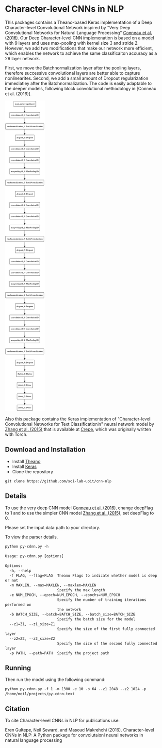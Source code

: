 Character-level CNNs in NLP
========
This packages contains a Theano-based Keras implementation of a Deep Character-level Convolutional Network inspired by "Very Deep Convolutional Networks for Natural Language Processing" [Conneau et al. (2016)](https://arxiv.org/abs/1606.01781). Our Deep Character-level CNN implemenation is based on a model with 9 layers and uses max-pooling with kernel size 3 and stride 2. However, we add two modifications that make our network more efficient, which enables the network to achieve the same classificaiton accuracy as a 29 layer network.  

First, we move the Batchnormalization layer after the pooling layers, therefore successive convolutional layers are better able to capture nonlinearites. Second, we add a small amount of Dropout regularization immediatley after the Batchnormalization. The code is easily adaptable to the deeper models, following block convolutional methodology in [Conneau et al. (2016)]. 

![model](model.png)

Also this package contains the Keras implementation of "Character-level Convolutional Networks for Text
Classificationin" neural network model by [Zhang et al. (2015)](https://arxiv.org/abs/1509.01626) that is available at [Crepe](https://github.com/zhangxiangxiao/Crepe), which was originally written with Torch.

Download and Installation
-------

- Install [Theano](http://deeplearning.net/software/theano/install.html)
- Install [Keras](https://github.com/fchollet/keras#installation)
- Clone the repository
```
git clone https://github.com/sci-lab-uoit/cnn-nlp
```

Details
-------

To use the very deep CNN model [Conneau et al. (2016)](https://arxiv.org/abs/1606.01781), change deepFlag to 1 and to use the simpler CNN model [Zhang et al. (2015)](https://arxiv.org/abs/1509.01626),  set deepFlag to 0.

Please set the input data path to your directory.

To view the parser details.

```
python py-cdnn.py -h

Usage: py-cdnn.py [options]

Options:
  -h, --help            
  -f FLAG, --flag=FLAG  Theano Flags to indicate whether model is deep or not
  -m MAXLEN, --max=MAXLEN, --maxlen=MAXLEN
                        Specify the max length
  -e NUM_EPOCH, --epoch=NUM_EPOCH, --epochs=NUM_EPOCH
                        Specify the number of training iterations performed on
                        the network
  -b BATCH_SIZE, --batch=BATCH_SIZE, --batch_size=BATCH_SIZE
                        Specify the batch size for the model
  --z1=Z1, --z1_size=Z1
                        Specify the size of the first fully connected layer
  --z2=Z2, --z2_size=Z2
                        Specify the size of the second fully connected layer
  -p PATH, --path=PATH  Specify the project path

```

Running
-------

Then run the model using the following command:

```
python py-cdnn.py -f 1 -m 1300 -e 10 -b 64 --z1 2048 --z2 1024 -p /home/neil/projects/py-cdnn-text
```

Citation
--------

To cite Character-level CNNs in NLP for publications use:

Eren Gultepe, Neil Seward, and Masoud Makrehchi (2016). Character-level CNNs in NLP: A Python package for convolutaionl neural networks in natural language processing
